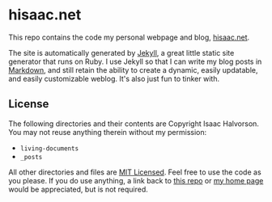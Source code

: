 # hisaac.net

This repo contains the code my personal webpage and blog, [hisaac.net](http://hisaac.net).

The site is automatically generated by [Jekyll](https://jekyllrb.com), a great little static site generator that runs on Ruby. I use Jekyll so that I can write my blog posts in [Markdown](https://daringfireball.net/projects/markdown/), and still retain the ability to create a dynamic, easily updatable, and easily customizable weblog. It's also just fun to tinker with.

## License

The following directories and their contents are Copyright Isaac Halvorson. You may not reuse anything therein without my permission:

- `living-documents`
- `_posts`

All other directories and files are [MIT Licensed](./LICENSE). Feel free to use the code as you please. If you do use anything, a link back to [this repo](http://github.com/hisaac/hisaac.net) or [my home page](https://hisaac.net) would be appreciated, but is not required.
